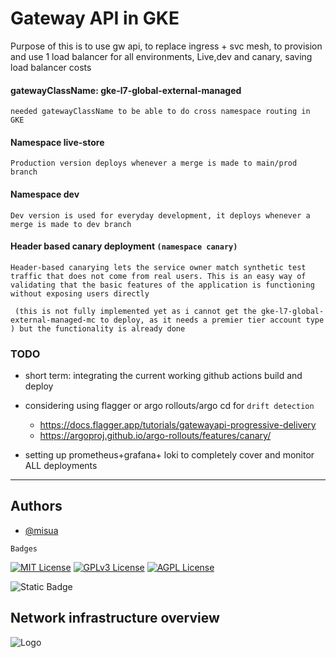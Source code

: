 
# Gateway API in GKE

Purpose of this is to use gw api, to replace ingress + svc mesh, to provision and use 1 load balancer for all environments, Live,dev and canary, saving load balancer costs

#### gatewayClassName: gke-l7-global-external-managed

`needed gatewayClassName to be able to do cross namespace routing in GKE`


#### Namespace live-store

`Production version deploys whenever a merge is made to main/prod branch`


#### Namespace dev

`Dev version is used for everyday development, it deploys whenever a merge is made to dev branch`


#### Header based canary deployment `(namespace canary)`

`Header-based canarying lets the service owner match synthetic test traffic that does not come from real users. This is an easy way of validating that the basic features of the application is functioning without exposing users directly`

` (this is not fully implemented yet as i cannot get the gke-l7-global-external-managed-mc to deploy, as it needs a premier tier account type ) but the functionality is already done` 


### TODO
+ short term: integrating the current working github actions build and deploy

+ considering using flagger or argo rollouts/argo cd for `drift detection`
  - https://docs.flagger.app/tutorials/gatewayapi-progressive-delivery
  - https://argoproj.github.io/argo-rollouts/features/canary/
  

+ setting up prometheus+grafana+ loki to completely cover and monitor ALL deployments


---

## Authors

- [@misua](https://www.github.com/misua)



`Badges`


[![MIT License](https://img.shields.io/badge/License-MIT-green.svg)](https://choosealicense.com/licenses/mit/)
[![GPLv3 License](https://img.shields.io/badge/License-GPL%20v3-yellow.svg)](https://opensource.org/licenses/)
[![AGPL License](https://img.shields.io/badge/license-AGPL-blue.svg)](http://www.gnu.org/licenses/agpl-3.0)

![Static Badge](https://img.shields.io/badge/Charles-Pogi-blue)

## Network infrastructure overview



![Logo](https://github.com/misua/progressive-deployment-template/blob/main/base.drawio.png)




